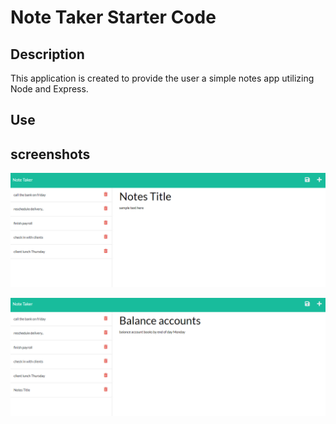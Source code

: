 # Note Taker Starter Code
## Description 
This application is created to provide the user a simple notes app utilizing Node and Express.

## Use



## screenshots
![site screenshots](./public/assets/img/notes%20app%201.png "preview 1")

![completed notes](./public/assets/img/notes%20app%202.png "preview 2")